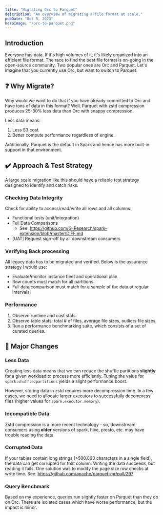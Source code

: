```yaml
---
title: "Migrating Orc to Parquet"
description: "An overview of migrating a file format at scale."
pubDate: "Oct 5, 2023"
heroImage: "/orc-to-parquet.png"
---
```


## Introduction

Everyone has data. If it's high volumes of it, it's likely organized into an efficient file format. The race to find the best file format is on-going in the open-source community. Two popular ones are Orc and Parquet. Let's imagine that you currently use Orc, but want to switch to Parquet.

## ❓ Why Migrate?

Why would we want to do that if you have already committed to Orc and have tons of data in this format? Well, Parquet with zstd compression produces 25-30% less data than Orc with snappy compression.


Less data means:
1. Less S3 cost.
2. Better compute performance regardless of engine.

Additionally, Parquet is the default in Spark and hence has more built-in support in that environment.

## ✔️ Approach & Test Strategy

A large scale migration like this should have a reliable test strategy designed to identify and catch risks.

### Checking Data Integrity

Check for ability to access/read/write all rows and all columns:
- Functional tests (unit/integration)
- Full Data Comparisons
  - See: https://github.com/G-Research/spark-extension/blob/master/DIFF.md
- [UAT] Request sign-off by all downstream consumers

### Verifying Back processing

All legacy data has to be migrated and verified. Below is the assurance strategy I would use: 
- Evaluate/monitor instance fleet and operational plan.
- Row counts must match for all partitions.
- Full data comparison must match for a sample of the data at regular intervals.

### Performance

1. Observe runtime and cost stats.
2. Observe table stats: total # of files, average file sizes, outliers file sizes.
3. Run a performance benchmarking suite, which consists of a set of curated queries.

## 🔎 Major Changes

### Less Data

Creating less data means that we can reduce the shuffle partitions **slightly** for a given workload to process more efficiently. Tuning the value for  ```spark.shuffle.partitions``` yields a slight performance boost.

However, storing data in zstd requires more decompression time. In a few cases, we need to allocate larger executors to successfully decompress files (higher values for ```spark.executor.memory```).

### Incompatible Data

Zstd compression is a more recent technology – so, downstream consumers using **older** versions of spark, hive, presto, etc. may have trouble reading the data.

### Corrupted Data

If your tables contain long strings (>500,000 characters in a single field), the data can get corrupted for that column. Writing the data succeeds, but reading it fails. One solution was to modify the page size row checks at write time. See: https://github.com/apache/parquet-mr/pull/297

### Query Benchmark

Based on my experience, queries run slightly faster on Parquet than they do on Orc. There are isolated cases which have worse performance, but the impact is minor.
